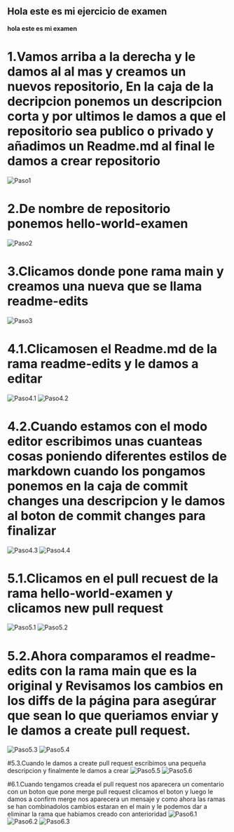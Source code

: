 ## Hola este es mi ejercicio de examen
**hola este es mi examen**

# 1.Vamos arriba a la derecha y le damos al al mas y creamos un nuevos repositorio, En la caja de la decripcion ponemos un descripcion corta y por ultimos le damos a que el repositorio sea publico o privado y añadimos un Readme.md al final le damos a crear repositorio
![Paso1](img/Paso1.PNG)

# 2.De nombre de repositorio ponemos hello-world-examen
![Paso2](img/Paso2.PNG)

# 3.Clicamos donde pone rama main y creamos una nueva que se llama readme-edits
![Paso3](img/Paso3.PNG)

# 4.1.Clicamosen el Readme.md de la rama readme-edits y le damos a editar
![Paso4.1](img/Paso4.1.PNG)
![Paso4.2](img/Paso4.2.PNG)

# 4.2.Cuando estamos con el modo editor escribimos unas cuanteas cosas poniendo diferentes estilos de markdown cuando los pongamos ponemos en la caja de commit changes una descripcion y le damos al boton de commit changes para finalizar
![Paso4.3](img/Paso4.3.PNG)
![Paso4.4](img/Paso4.4.PNG)

# 5.1.Clicamos en el pull recuest de la rama hello-world-examen y clicamos new pull request
![Paso5.1](img/Paso5.1.PNG)
![Paso5.2](img/Paso5.2.PNG)

# 5.2.Ahora comparamos el readme-edits con la rama main que es la original y Revisamos los cambios en los diffs de la página para asegúrar que sean lo que queriamos enviar y le damos a create pull request.
![Paso5.3](img/Paso5.3.PNG)
![Paso5.4](img/Paso5.5.PNG)

#5.3.Cuando le damos a create pull request escribimos una pequeña descripcion y finalmente le damos a crear
![Paso5.5](img/Paso5.6.PNG)
![Paso5.6](img/Paso5.7.PNG)

#6.1.Cuando tengamos creada el pull request nos aparecera un comentario con un boton que pone merge pull request clicamos el boton y luego le damos a confirm merge nos aparecera un mensaje y como ahora las ramas se han combinadolos cambios estaran en el main y le podemos dar a eliminar la rama que habiamos creado con anterioridad
![Paso6.1](img/Paso6.1.PNG)
![Paso6.2](img/Paso6.2.PNG)
![Paso6.3](img/Paso6.3.PNG)

